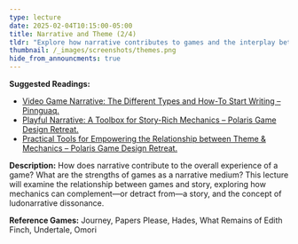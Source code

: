 ```yaml
---
type: lecture
date: 2025-02-04T10:15:00-05:00
title: Narrative and Theme (2/4)
tldr: "Explore how narrative contributes to games and the interplay between story and mechanics."
thumbnail: /_images/screenshots/themes.png
hide_from_announcments: true
---
```

**Suggested Readings:**
- [Video Game Narrative: The Different Types and How-To Start Writing – Pinnguaq.](https://pinnguaq.com/learn/video-game-narrative/)
- [Playful Narrative: A Toolbox for Story-Rich Mechanics – Polaris Game Design Retreat.](https://polarisgamedesign.com/2022/playful-narrative-a-toolbox-for-story-rich-mechanics/)
- [Practical Tools for Empowering the Relationship between Theme & Mechanics – Polaris Game Design Retreat.](https://polarisgamedesign.com/2022/practical-tools-for-empowering-the-relationship-between-theme-mechanics/)

**Description:**
How does narrative contribute to the overall experience of a game? What are the strengths of games as a narrative medium? This lecture will examine the relationship between games and story, exploring how mechanics can complement—or detract from—a story, and the concept of ludonarrative dissonance.

**Reference Games:**
Journey, Papers Please, Hades, What Remains of Edith Finch, Undertale, Omori
